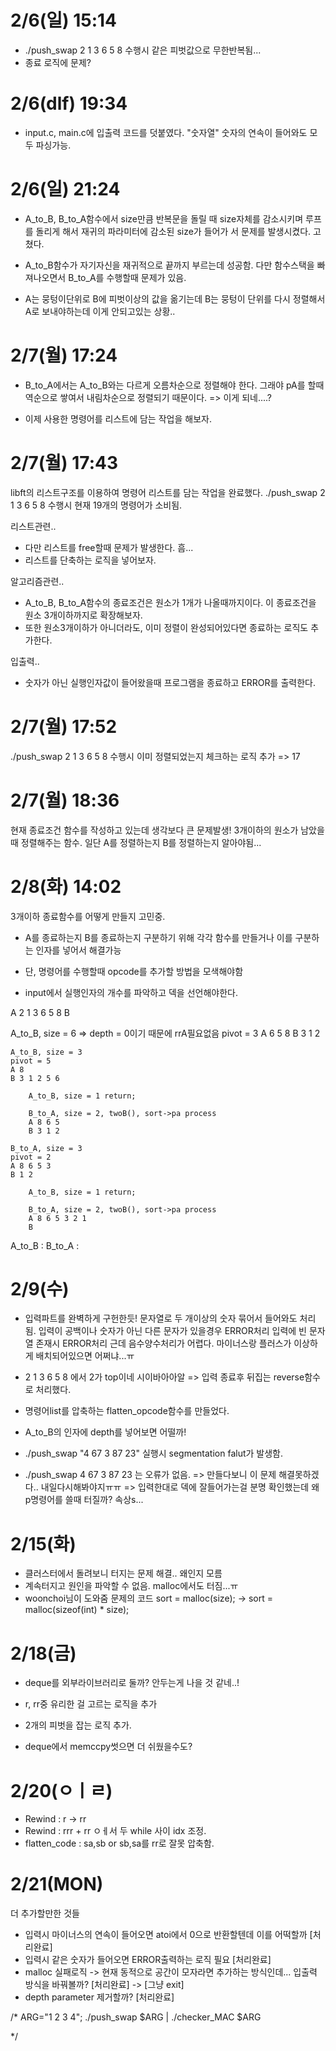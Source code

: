 # 2/6(일) 15:14
- ./push_swap 2 1 3 6 5 8 수행시 같은 피벗값으로 무한반복됨...
- 종료 로직에 문제?

# 2/6(dlf) 19:34
- input.c, main.c에 입출력 코드를 덧붙였다. "숫자열" 숫자의 연속이 들어와도 모두 파싱가능.

# 2/6(일) 21:24
- A_to_B, B_to_A함수에서 size만큼 반복문을 돌릴 때
 size자체를 감소시키며 루프를 돌리게 해서 재귀의 파라미터에 감소된 size가 들어가
 서 문제를 발생시켰다. 고쳤다.

- A_to_B함수가 자기자신을 재귀적으로 끝까지 부르는데 성공함.
 다만 함수스택을 빠져나오면서 B_to_A를 수행할때 문제가 있음.

- A는 뭉텅이단위로 B에 피벗이상의 값을 옮기는데
B는 뭉텅이 단위를 다시 정렬해서 A로 보내야하는데 이게 안되고있는 상황..

# 2/7(월) 17:24

- B_to_A에서는 A_to_B와는 다르게 오름차순으로 정렬해야 한다.
 그래야 pA를 할때 역순으로 쌓여서 내림차순으로 정렬되기 때문이다.
=> 이게 되네....?

- 이제 사용한 명령어를 리스트에 담는 작업을 해보자.

# 2/7(월) 17:43
libft의 리스트구조를 이용하여 명령어 리스트를 담는 작업을 완료했다.
./push_swap 2 1 3 6 5 8 수행시
현재 19개의 명령어가 소비됨.

리스트관련..
- 다만 리스트를 free할때 문제가 발생한다. 흠...
- 리스트를 단축하는 로직을 넣어보자.

알고리즘관련..
- A_to_B, B_to_A함수의 종료조건은 원소가 1개가 나올때까지이다.
 이 종료조건을 원소 3개이하까지로 확장해보자.
- 또한 원소3개이하가 아니더라도, 이미 정렬이 완성되어있다면 종료하는 로직도 추가한다.

입출력..
- 숫자가 아닌 실행인자값이 들어왔을때 프로그램을 종료하고 ERROR를 출력한다.

# 2/7(월) 17:52
./push_swap 2 1 3 6 5 8 수행시
	이미 정렬되었는지 체크하는 로직 추가 => 17

# 2/7(월) 18:36
현재 종료조건 함수를 작성하고 있는데 생각보다 큰 문제발생!
3개이하의 원소가 남았을때 정렬해주는 함수.
일단 A를 정렬하는지 B를 정렬하는지 알아야됨...

# 2/8(화) 14:02

3개이하 종료함수를 어떻게 만들지 고민중.
- A를 종료하는지 B를 종료하는지 구분하기 위해 각각 함수를 만들거나 이를 구분하는
	인자를 넣어서 해결가능
- 단, 명령어를 수행할때 opcode를 추가할 방법을 모색해야함


- input에서 실행인자의 개수를 파악하고 덱을 선언해야한다.

A 2 1 3 6 5 8
B

A_to_B, size = 6 => depth = 0이기 때문에 rrA필요없음
pivot = 3
A 6 5 8
B 3 1 2

	A_to_B, size = 3
	pivot = 5
	A 8
	B 3 1 2 5 6

		A_to_B, size = 1 return;

		B_to_A, size = 2, twoB(), sort->pa process
		A 8 6 5
		B 3 1 2

	B_to_A, size = 3
	pivot = 2
	A 8 6 5 3
	B 1 2

		A_to_B, size = 1 return;

		B_to_A, size = 2, twoB(), sort->pa process
		A 8 6 5 3 2 1
		B

A_to_B :
B_to_A :

# 2/9(수)
- 입력파트를 완벽하게 구헌한듯!
	문자열로 두 개이상의 숫자 묶어서 들어와도 처리됨.
	입력이 공백이나 숫자가 아닌 다른 문자가 있을경우 ERROR처리
	입력에 빈 문자열 존재시 ERROR처리
근데 음수양수처리가 어렵다. 마이너스랑 플러스가 이상하게 배치되어있으면
어쩌냐...ㅠ

- 2 1 3 6 5 8 에서 2가 top이네 시이바아아알
	=> 입력 종료후 뒤집는 reverse함수로 처리했다.

- 명령어list를 압축하는 flatten_opcode함수를 만들었다.
- A_to_B의 인자에 depth를 넣어보면 어떨까!

- ./push_swap "4 67 3 87 23" 실행시 segmentation falut가 발생함.
- ./push_swap 4 67 3 87 23 는 오류가 없음.
=> 만들다보니 이 문제 해결못하겠다.. 내일다시해봐야지ㅠㅠ
=> 입력한대로 덱에 잘들어가는걸 분명 확인했는데 왜 p명령어를 쓸때 터질까? 속상s...

# 2/15(화)

- 클러스터에서 돌려보니 터지는 문제 해결.. 왜인지 모름
- 계속터지고 원인을 파악할 수 없음. malloc에서도 터짐...ㅠ
- woonchoi님이 도와줌 문제의 코드
sort = malloc(size);
->
sort = malloc(sizeof(int) * size);

# 2/18(금)
- deque를 외부라이브러리로 둘까? 안두는게 나을 것 같네..!

- r, rr중 유리한 걸 고르는 로직을 추가
- 2개의 피벗을 잡는 로직 추가.
- deque에서 memccpy썻으면 더 쉬웠을수도?

# 2/20(ㅇㅣㄹ)

- Rewind : r -> rr
- Rewind : rrr + rr ㅇㅔ서 두 while	사이 idx 조정.
- flatten_code : sa,sb or sb,sa를 rr로 잘못 압축함.


# 2/21(MON)

더 추가할만한 것들
- 입력시 마이너스의 연속이 들어오면 atoi에서 0으로 반환할텐데 이를 어떡할까 [처리완료]
- 입력시 같은 숫자가 들어오면 ERROR출력하는 로직 필요 [처리완료]
- malloc 실패로직
	-> 현재 동적으로 공간이 모자라면 추가하는 방식인데... 입출력 방식을 바꿔볼까? [처리완료] -> [그냥 exit]
- depth parameter 제거할까? [처리완료]

/*
ARG="1 2 3 4"; ./push_swap $ARG | ./checker_MAC $ARG

*/
